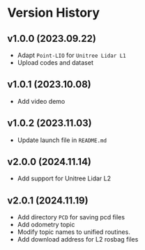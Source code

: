 # Version History

## v1.0.0 (2023.09.22)
- Adapt `Point-LIO` for `Unitree Lidar L1`
- Upload codes and dataset

## v1.0.1 (2023.10.08)
- Add video demo

## v1.0.2 (2023.11.03)
- Update launch file in `README.md`

## v2.0.0 (2024.11.14)
- Add support for Unitree Lidar L2

## v2.0.1 (2024.11.19)
- Add directory `PCD` for saving pcd files
- Add odometry topic
- Modify topic names to unified routines.
- Add download address for L2 rosbag files